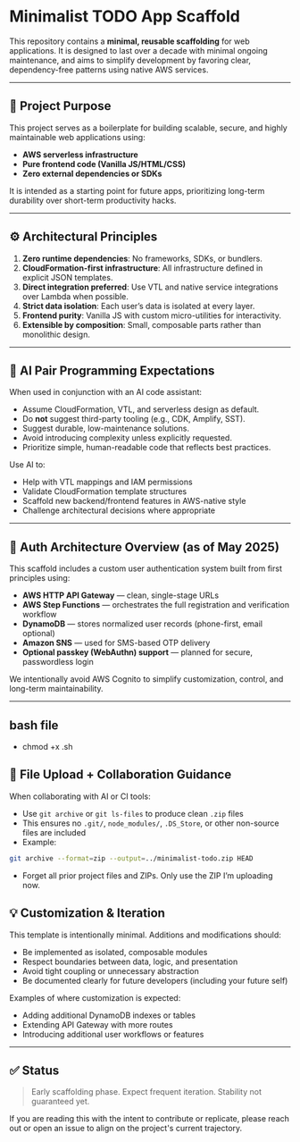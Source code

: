 # Minimalist TODO App Scaffold

This repository contains a **minimal, reusable scaffolding** for web applications. It is designed to last over a decade with minimal ongoing maintenance, and aims to simplify development by favoring clear, dependency-free patterns using native AWS services.

---

## 🧠 Project Purpose

This project serves as a boilerplate for building scalable, secure, and highly maintainable web applications using:

- **AWS serverless infrastructure**
- **Pure frontend code (Vanilla JS/HTML/CSS)**
- **Zero external dependencies or SDKs**

It is intended as a starting point for future apps, prioritizing long-term durability over short-term productivity hacks.

---

## ⚙️ Architectural Principles

1. **Zero runtime dependencies**: No frameworks, SDKs, or bundlers.
2. **CloudFormation-first infrastructure**: All infrastructure defined in explicit JSON templates.
3. **Direct integration preferred**: Use VTL and native service integrations over Lambda when possible.
4. **Strict data isolation**: Each user’s data is isolated at every layer.
5. **Frontend purity**: Vanilla JS with custom micro-utilities for interactivity.
6. **Extensible by composition**: Small, composable parts rather than monolithic design.

---

## 🤖 AI Pair Programming Expectations

When used in conjunction with an AI code assistant:

- Assume CloudFormation, VTL, and serverless design as default.
- Do **not** suggest third-party tooling (e.g., CDK, Amplify, SST).
- Suggest durable, low-maintenance solutions.
- Avoid introducing complexity unless explicitly requested.
- Prioritize simple, human-readable code that reflects best practices.

Use AI to:

- Help with VTL mappings and IAM permissions
- Validate CloudFormation template structures
- Scaffold new backend/frontend features in AWS-native style
- Challenge architectural decisions where appropriate

---

## 🚀 Auth Architecture Overview (as of May 2025)

This scaffold includes a custom user authentication system built from first principles using:

- **AWS HTTP API Gateway** — clean, single-stage URLs
- **AWS Step Functions** — orchestrates the full registration and verification workflow
- **DynamoDB** — stores normalized user records (phone-first, email optional)
- **Amazon SNS** — used for SMS-based OTP delivery
- **Optional passkey (WebAuthn) support** — planned for secure, passwordless login

We intentionally avoid AWS Cognito to simplify customization, control, and long-term maintainability.

---

## bash file

- chmod +x <filename>.sh

## 🔄 File Upload + Collaboration Guidance

When collaborating with AI or CI tools:

- Use `git archive` or `git ls-files` to produce clean `.zip` files
- This ensures no `.git/`, `node_modules/`, `.DS_Store`, or other non-source files are included
- Example:

```bash
git archive --format=zip --output=../minimalist-todo.zip HEAD
```

- Forget all prior project files and ZIPs. Only use the ZIP I’m uploading now.

## 💡 Customization & Iteration

This template is intentionally minimal. Additions and modifications should:

- Be implemented as isolated, composable modules
- Respect boundaries between data, logic, and presentation
- Avoid tight coupling or unnecessary abstraction
- Be documented clearly for future developers (including your future self)

Examples of where customization is expected:

- Adding additional DynamoDB indexes or tables
- Extending API Gateway with more routes
- Introducing additional user workflows or features

---

## ✅ Status

> Early scaffolding phase. Expect frequent iteration. Stability not guaranteed yet.

If you are reading this with the intent to contribute or replicate, please reach out or open an issue to align on the project's current trajectory.
